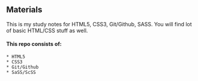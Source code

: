 ## Materials

  This is my study notes for HTML5, CSS3, Git/Github, SASS. You will find lot of basic HTML/CSS stuff as well.
  
  #### This repo consists of:

    * HTML5
    * CSS3
    * Git/Github
    * SaSS/ScSS

